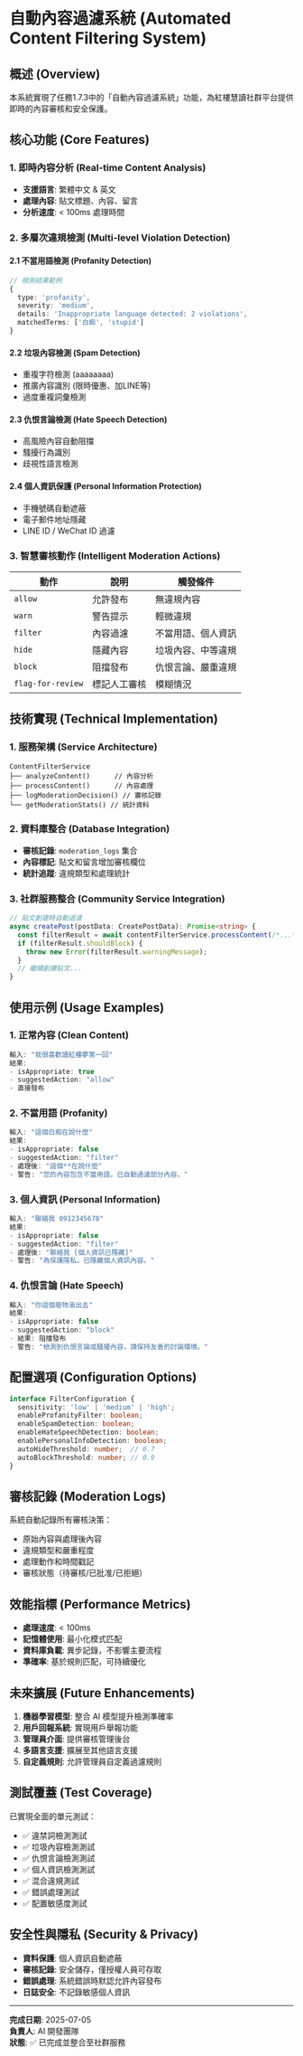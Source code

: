 # 自動內容過濾系統 (Automated Content Filtering System)

## 概述 (Overview)

本系統實現了任務1.7.3中的「自動內容過濾系統」功能，為紅樓慧讀社群平台提供即時的內容審核和安全保護。

## 核心功能 (Core Features)

### 1. 即時內容分析 (Real-time Content Analysis)
- **支援語言**: 繁體中文 & 英文
- **處理內容**: 貼文標題、內容、留言
- **分析速度**: < 100ms 處理時間

### 2. 多層次違規檢測 (Multi-level Violation Detection)

#### 2.1 不當用語檢測 (Profanity Detection)
```typescript
// 檢測結果範例
{
  type: 'profanity',
  severity: 'medium',
  details: 'Inappropriate language detected: 2 violations',
  matchedTerms: ['白痴', 'stupid']
}
```

#### 2.2 垃圾內容檢測 (Spam Detection)
- 重複字符檢測 (aaaaaaaa)
- 推廣內容識別 (限時優惠、加LINE等)
- 過度重複詞彙檢測

#### 2.3 仇恨言論檢測 (Hate Speech Detection)
- 高風險內容自動阻擋
- 騷擾行為識別
- 歧視性語言檢測

#### 2.4 個人資訊保護 (Personal Information Protection)
- 手機號碼自動遮蔽
- 電子郵件地址隱藏
- LINE ID / WeChat ID 過濾

### 3. 智慧審核動作 (Intelligent Moderation Actions)

| 動作 | 說明 | 觸發條件 |
|------|------|----------|
| `allow` | 允許發布 | 無違規內容 |
| `warn` | 警告提示 | 輕微違規 |
| `filter` | 內容過濾 | 不當用語、個人資訊 |
| `hide` | 隱藏內容 | 垃圾內容、中等違規 |
| `block` | 阻擋發布 | 仇恨言論、嚴重違規 |
| `flag-for-review` | 標記人工審核 | 模糊情況 |

## 技術實現 (Technical Implementation)

### 1. 服務架構 (Service Architecture)
```
ContentFilterService
├── analyzeContent()      // 內容分析
├── processContent()      // 內容處理
├── logModerationDecision() // 審核記錄
└── getModerationStats() // 統計資料
```

### 2. 資料庫整合 (Database Integration)
- **審核記錄**: `moderation_logs` 集合
- **內容標記**: 貼文和留言增加審核欄位
- **統計追蹤**: 違規類型和處理統計

### 3. 社群服務整合 (Community Service Integration)
```typescript
// 貼文創建時自動過濾
async createPost(postData: CreatePostData): Promise<string> {
  const filterResult = await contentFilterService.processContent(/*...*/);
  if (filterResult.shouldBlock) {
    throw new Error(filterResult.warningMessage);
  }
  // 繼續創建貼文...
}
```

## 使用示例 (Usage Examples)

### 1. 正常內容 (Clean Content)
```typescript
輸入: "我很喜歡讀紅樓夢第一回"
結果: 
- isAppropriate: true
- suggestedAction: "allow"
- 直接發布
```

### 2. 不當用語 (Profanity)
```typescript
輸入: "這個白痴在說什麼"
結果:
- isAppropriate: false
- suggestedAction: "filter"
- 處理後: "這個**在說什麼"
- 警告: "您的內容包含不當用語，已自動過濾部分內容。"
```

### 3. 個人資訊 (Personal Information)
```typescript
輸入: "聯絡我 0912345678"
結果:
- isAppropriate: false
- suggestedAction: "filter"
- 處理後: "聯絡我 [個人資訊已隱藏]"
- 警告: "為保護隱私，已隱藏個人資訊內容。"
```

### 4. 仇恨言論 (Hate Speech)
```typescript
輸入: "你這個廢物滾出去"
結果:
- isAppropriate: false
- suggestedAction: "block"
- 結果: 阻擋發布
- 警告: "檢測到仇恨言論或騷擾內容，請保持友善的討論環境。"
```

## 配置選項 (Configuration Options)

```typescript
interface FilterConfiguration {
  sensitivity: 'low' | 'medium' | 'high';
  enableProfanityFilter: boolean;
  enableSpamDetection: boolean;
  enableHateSpeechDetection: boolean;
  enablePersonalInfoDetection: boolean;
  autoHideThreshold: number;  // 0.7
  autoBlockThreshold: number; // 0.9
}
```

## 審核記錄 (Moderation Logs)

系統自動記錄所有審核決策：
- 原始內容與處理後內容
- 違規類型和嚴重程度
- 處理動作和時間戳記
- 審核狀態（待審核/已批准/已拒絕）

## 效能指標 (Performance Metrics)

- **處理速度**: < 100ms
- **記憶體使用**: 最小化模式匹配
- **資料庫負載**: 異步記錄，不影響主要流程
- **準確率**: 基於規則匹配，可持續優化

## 未來擴展 (Future Enhancements)

1. **機器學習模型**: 整合 AI 模型提升檢測準確率
2. **用戶回報系統**: 實現用戶舉報功能
3. **管理員介面**: 提供審核管理後台
4. **多語言支援**: 擴展至其他語言支援
5. **自定義規則**: 允許管理員自定義過濾規則

## 測試覆蓋 (Test Coverage)

已實現全面的單元測試：
- ✅ 違禁詞檢測測試
- ✅ 垃圾內容檢測測試
- ✅ 仇恨言論檢測測試
- ✅ 個人資訊檢測測試
- ✅ 混合違規測試
- ✅ 錯誤處理測試
- ✅ 配置敏感度測試

## 安全性與隱私 (Security & Privacy)

- **資料保護**: 個人資訊自動遮蔽
- **審核記錄**: 安全儲存，僅授權人員可存取
- **錯誤處理**: 系統錯誤時默認允許內容發布
- **日誌安全**: 不記錄敏感個人資訊

---

**完成日期**: 2025-07-05  
**負責人**: AI 開發團隊  
**狀態**: ✅ 已完成並整合至社群服務 